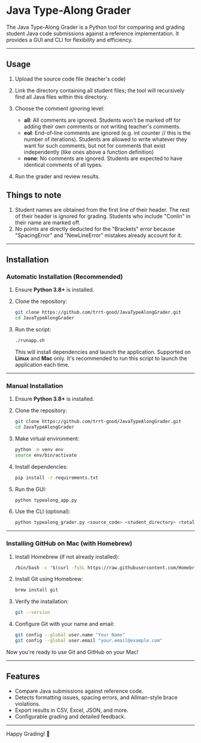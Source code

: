 # Java Type-Along Grader

The Java Type-Along Grader is a Python tool for comparing and grading student Java code submissions against a reference implementation. It provides a GUI and CLI for flexibility and efficiency.

---

## Usage

1. Upload the source code file (teacher's code)

2. Link the directory containing all student files; the tool will recursively find all Java files within this directory.

3. Choose the comment ignoring level:
   - **all**: All comments are ignored. Students won't be marked off for adding their own comments or not writing teacher's comments.
   - **eol**: End-of-line comments are ignored (e.g. int counter // this is the number of iterations). Students are allowed to write whatever they want for such comments, but not for comments that exist independently (like ones above a function definition)
   - **none**: No comments are ignored. Students are expected to have identical comments of all types.

4. Run the grader and review results.

## Things to note

1. Student names are obtained from the first line of their header. The rest of their header is ignored for grading. Students who include "Conlin" in their name are marked off.
2. No points are directly deducted for the "Brackets" error because "SpacingError" and "NewLineError" mistakes already account for it.

---

## Installation

### Automatic Installation (Recommended)

1. Ensure **Python 3.8+** is installed.
2. Clone the repository:

   ```bash
   git clone https://github.com/trrt-good/JavaTypeAlongGrader.git
   cd JavaTypeAlongGrader
   ```

3. Run the script:

   ```bash
   ./runapp.sh
   ```

   This will install dependencies and launch the application. Supported on **Linux** and **Mac** only. It's recommended to run this script to launch the application each time.

---

### Manual Installation

1. Ensure **Python 3.8+** is installed.
2. Clone the repository:

   ```bash
   git clone https://github.com/trrt-good/JavaTypeAlongGrader.git
   cd JavaTypeAlongGrader
   ```

3. Make virtual environment:

   ```bash
   python -m venv env
   source env/bin/activate
   ```

4. Install dependencies:

   ```bash
   pip install -r requirements.txt
   ```

5. Run the GUI:

   ```bash
   python typealong_app.py
   ```

6. Use the CLI (optional):

   ```bash
   python typealong_grader.py <source_code> <student_directory> <total_points>
   ```

---

### Installing GitHub on Mac (with Homebrew)

1. Install Homebrew (if not already installed):

   ```bash
   /bin/bash -c "$(curl -fsSL https://raw.githubusercontent.com/Homebrew/install/HEAD/install.sh)"
   ```

2. Install Git using Homebrew:

   ```bash
   brew install git
   ```

3. Verify the installation:

   ```bash
   git --version
   ```

4. Configure Git with your name and email:

   ```bash
   git config --global user.name "Your Name"
   git config --global user.email "your.email@example.com"
   ```

Now you're ready to use Git and GitHub on your Mac!

---

## Features

- Compare Java submissions against reference code.
- Detects formatting issues, spacing errors, and Allman-style brace violations.
- Export results in CSV, Excel, JSON, and more.
- Configurable grading and detailed feedback.

---

Happy Grading! 🚀
